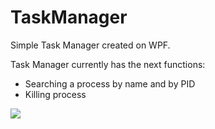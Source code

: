 # TaskManager
Simple Task Manager created on WPF.

Task Manager currently has the next functions:
- Searching a process by name and by PID
- Killing process

![](https://sun9-28.userapi.com/c856016/v856016136/53191/T85lYQalMBk.jpg)
